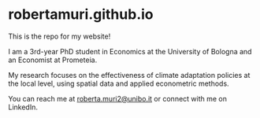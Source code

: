 # robertamuri.github.io

This is the repo for my website! 

I am a 3rd-year PhD student in Economics at the University of Bologna and an Economist at Prometeia.

My research focuses on the effectiveness of climate adaptation policies at the local level, using spatial data and applied econometric methods.

You can reach me at roberta.muri2@unibo.it or connect with me on LinkedIn.
